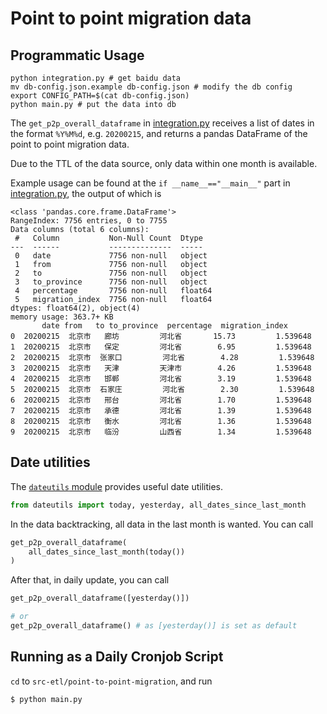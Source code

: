 # Point to point migration data

## Programmatic Usage
```
python integration.py # get baidu data
mv db-config.json.example db-config.json # modify the db config
export CONFIG_PATH=$(cat db-config.json) 
python main.py # put the data into db
```

The `get_p2p_overall_dataframe` in [integration.py](integration.py) receives a list of dates in the format `%Y%M%d`, e.g. `20200215`, and returns a pandas DataFrame of the point to point migration data.

Due to the TTL of the data source, only data within one month is available.

Example usage can be found at the `if __name__=="__main__"` part in [integration.py](integration.py), the output of which is

```text
<class 'pandas.core.frame.DataFrame'>
RangeIndex: 7756 entries, 0 to 7755
Data columns (total 6 columns):
 #   Column           Non-Null Count  Dtype
---  ------           --------------  -----
 0   date             7756 non-null   object
 1   from             7756 non-null   object
 2   to               7756 non-null   object
 3   to_province      7756 non-null   object
 4   percentage       7756 non-null   float64
 5   migration_index  7756 non-null   float64
dtypes: float64(2), object(4)
memory usage: 363.7+ KB
       date from   to to_province  percentage  migration_index
0  20200215  北京市   廊坊         河北省       15.73         1.539648
1  20200215  北京市   保定         河北省        6.95         1.539648
2  20200215  北京市  张家口         河北省        4.28         1.539648
3  20200215  北京市   天津         天津市        4.26         1.539648
4  20200215  北京市   邯郸         河北省        3.19         1.539648
5  20200215  北京市  石家庄         河北省        2.30         1.539648
6  20200215  北京市   邢台         河北省        1.70         1.539648
7  20200215  北京市   承德         河北省        1.39         1.539648
8  20200215  北京市   衡水         河北省        1.36         1.539648
9  20200215  北京市   临汾         山西省        1.34         1.539648
```

## Date utilities

The [`dateutils` module](dateutils.py) provides useful date utilities.

```python
from dateutils import today, yesterday, all_dates_since_last_month
```

In the data backtracking, all data in the last month is wanted. You can call

```python
get_p2p_overall_dataframe(
    all_dates_since_last_month(today())
)
```

After that, in daily update, you can call

```python
get_p2p_overall_dataframe([yesterday()])

# or
get_p2p_overall_dataframe() # as [yesterday()] is set as default
```

## Running as a Daily Cronjob Script

`cd` to `src-etl/point-to-point-migration`, and run

```bash
$ python main.py
```
